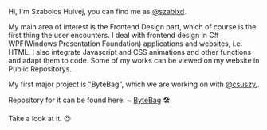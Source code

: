 Hi, I'm Szabolcs Hulvej, you can find me as [@szabixd](https://github.com/szabixd).

My main area of interest is the Frontend Design part, which of course is the first thing the user encounters. I deal with frontend design in C# WPF(Windows Presentation Foundation) applications and websites, i.e. HTML. I also integrate Javascript and CSS animations and other functions and adapt them to code. Some of my works can be viewed on my website in Public Repositorys. 

My first major project is "ByteBag", which we are working on with [@csuszy.](https://github.com/csuszy).


Repository for it can be found here: ~ [ByteBag](https://github.com/csuszy/ByteBag/tree/main) 🛠

Take a look at it. 😉
